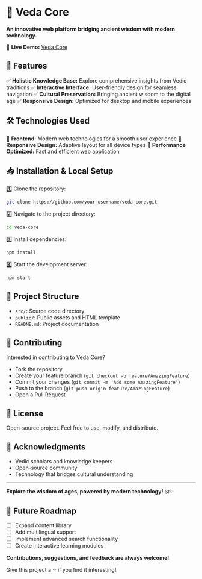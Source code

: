 # 🌟 Veda Core

**An innovative web platform bridging ancient wisdom with modern technology.**

🚀 **Live Demo:** [Veda Core](https://veda-core.netlify.app/)

## 🎯 Features

✅ **Holistic Knowledge Base:** Explore comprehensive insights from Vedic traditions
✅ **Interactive Interface:** User-friendly design for seamless navigation
✅ **Cultural Preservation:** Bringing ancient wisdom to the digital age
✅ **Responsive Design:** Optimized for desktop and mobile experiences

## 🛠️ Technologies Used

🔹 **Frontend:** Modern web technologies for a smooth user experience
🔹 **Responsive Design:** Adaptive layout for all device types
🔹 **Performance Optimized:** Fast and efficient web application

## 📥 Installation & Local Setup

1️⃣ Clone the repository:
```bash
git clone https://github.com/your-username/veda-core.git
```

2️⃣ Navigate to the project directory:
```bash
cd veda-core
```

3️⃣ Install dependencies:
```bash
npm install
```

4️⃣ Start the development server:
```bash
npm start
```

## 🌈 Project Structure

- `src/`: Source code directory
- `public/`: Public assets and HTML template
- `README.md`: Project documentation

## 🌟 Contributing

Interested in contributing to Veda Core? 

- Fork the repository
- Create your feature branch (`git checkout -b feature/AmazingFeature`)
- Commit your changes (`git commit -m 'Add some AmazingFeature'`)
- Push to the branch (`git push origin feature/AmazingFeature`)
- Open a Pull Request

## 📝 License

Open-source project. Feel free to use, modify, and distribute.

## 🙏 Acknowledgments

- Vedic scholars and knowledge keepers
- Open-source community
- Technology that bridges cultural understanding

---

**Explore the wisdom of ages, powered by modern technology!** 🕉️✨

## 🚀 Future Roadmap

- [ ] Expand content library
- [ ] Add multilingual support
- [ ] Implement advanced search functionality
- [ ] Create interactive learning modules

**Contributions, suggestions, and feedback are always welcome!** 

Give this project a ⭐ if you find it interesting!
